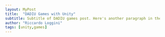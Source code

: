 ```yaml
---
layout: MyPost
title:  "DADIU Games with Unity"
subtitle: Subtitle of DADIU games post. Here's another paragraph in the excerpt.
author: "Riccardo Loggini"
tags: [unity,games]
---
```



